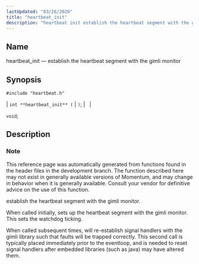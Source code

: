 ```yaml
---
lastUpdated: "03/26/2020"
title: "heartbeat_init"
description: "heartbeat init establish the heartbeat segment with the gimli monitor int heartbeat init void This reference page was automatically generated from functions found in the header files in the development branch The function described here may not exist in generally available versions of Momentum and may change in behavior when..."
---
```


<a name="apis.heartbeat_init"></a> 
## Name

heartbeat_init — establish the heartbeat segment with the gimli monitor

## Synopsis

`#include "heartbeat.h"`

| `int **heartbeat_init** (` | `)`; |   |

`void`;<a name="idp49879072"></a> 
## Description

### Note

This reference page was automatically generated from functions found in the header files in the development branch. The function described here may not exist in generally available versions of Momentum, and may change in behavior when it is generally available. Consult your vendor for definitive advice on the use of this function.

establish the heartbeat segment with the gimli monitor.

When called initially, sets up the heartbeat segment with the gimli monitor. This sets the watchdog ticking.

When called subsequent times, will re-establish signal handlers with the gimli library such that faults will be trapped correctly. This second call is typically placed immediately prior to the eventloop, and is needed to reset signal handlers after embedded libraries (such as java) may have altered them.